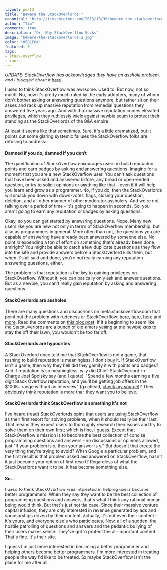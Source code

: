 ```yaml
--- 
layout: post3
title: "Beware the StackOverlords!"
canonical: "http://timschreiber.com/2013/10/30/beware-the-stackoverlords/"
author: "Tim"
comments: true
description: "Or, Why StackOverflow Sucks"
image: "beware-the-stackoverlords-2.jpg"
color: "#5B1F04"
featured: 0
tags:
- stack-overflow
- rants
---
```


*UPDATE: StackOverflow has acknowledged they have an asshole problem, and I blogged about it [here][7].*

I used to think StackOverflow was awesome. Used to. But now, not so much. No, now it's pretty much ruled by the early adopters, many of whom don't bother asking or answering questions anymore, but rather sit on their asses and rack up massive reputation from remedial questions they answered five years ago. And with that massive reputation comes elevated privileges, which they ruthlessly wield against newbie scum to protect their standing as the StackOverlords of the Q&A empire.

At least it seems like that sometimes. Sure, it's a little dramatized, but it points out some glaring systemic failures the StackOverflow folks are refusing to address:

#### Damned if you do, damned if you don't

The gamification of StackOverflow encourages users to build reputation points and earn badges by asking and answering questions. Imagine for a moment that you are a new StackOverflow user. You can't ask questions that have been asked and answered before, any broad or open-ended question, or try to solicit opinions or anything like that &ndash; even if it will help you learn and grow as a programmer. No, if you do, then the StackOverlords will smack you down with down-votes, flags, closing your question, deletion, and all other manner of other moderator assholery. And we're not talking over a period of time &ndash; it's going to happen in seconds. So, you aren't going to earn any reputation or badges by asking questions.

Okay, so you can get started by answering questions. Nope. Many new users like you are new not only in terms of StackOverflow membership, but also as programmers in general. More often than not, the questions you are capable of answering have already been answered by someone else. No point in expending a ton of effort on something that's already been done, amiright? You might be able to catch a few duplicate questions as they flow into the site and provide answers before a StackOverlord kills them, but when it's all said and done, you're not really earning any reputation answering questions, either.

The problem is that reputation is the key to gaining privileges on StackOverflow. Without it, you can basically only ask and answer questions. But as a newbie, you can't really gain reputation by asking and answering questions.

#### StackOverlords are assholes

There are many questions and discussions on meta.stackoverflow.com that point out the problem with rudeness on StackOverflow: [here][1], [here][2], [here][3] and [more][4].  Read the comments on [this blog post][5]. If it's beginning to seem like the StackOverlords are a bunch of old-timers yelling at the newbie kids to stay the off their lawn, you wouldn't be too far off.

#### StackOverlords are hypocrites

A StackOverlord once told me that StackOverflow is not a game, that rushing to build reputation is meaningless. I don't buy it. If StackOverflow isn't a game, then why they hell did they gamify it with points and badges?  And if reputation is so meaningless, why did Chief-StackOverlord-in-Charge Joel Spolsky say (and I quote), &quot;Spend a few months earning a five digit Stack Overflow reputation, and you'll be getting job offers in the $100K+ range without an interview&quot; (go ahead, [check my source][6])? They obviously think reputation is more than they want you to believe.

#### StackOverlords think StackOverflow is something it's not

I've heard (read) StackOverlords opine that users are using StackOverflow as their first resort for solving problems, when it should really be their last. That means they expect users to thoroughly research their issues and try to solve them on their own first; which is fine, I guess. Except that StackOverflow's mission is to become the best collection of concise programming questions and answers &ndash; no discussions or opinions allowed, just &quot;if your problem is x, then your answer is y.&quot; But doesn't that create the very thing they're trying to avoid? When Google a particular problem, and the first result is that problem asked and answered on StackOverflow, hasn't it just become your option of first resort? Regardless of what the StackOverlords want it to be, it has become something else.

#### So...

I used to think StackOverflow was interested in helping users become better programmers. When they say they want to be the best collection of programming questions and answers, that's what I think any rational human being would think. But that's just not the case. Since their massive venture capital infusion, they are only interested in revenue generated by ads and sponsorships driven by their content. Actually, it's not even their content &ndash; it's yours, and everyone else's who participates. Now, all of a sudden, the hostile patrolling of questions and answers and the pedantic bullying of their users makes sense. They've got to protect the all-important content. That's fine. It's their site.

I guess I'm just more interested in becoming a better programmer and helping others become better programmers. I'm more interested in treating people the way I'd like to be treated. So maybe StackOverflow isn't the place for me after all.

[1]: http://meta.stackoverflow.com/search?q=rude
[2]: http://meta.stackoverflow.com/questions/191029/general-attitude-stack-overflow-non-constructive-attitude-rather-than-constru
[3]: http://meta.stackoverflow.com/questions/161539/rude-responses-from-the-community
[4]: http://meta.stackoverflow.com/search?q=rude
[5]: http://sergworks.wordpress.com/2012/09/26/why-stackoverflow-sucks/
[6]: http://programmers.stackexchange.com/questions/20369/career-advice-stay-with-php-or-start-a-new-career-in-something-else-net/20373#20373
[7]: /2018/04/27/stackoverflow-finally-admits-it-has-an-asshole-problem/
